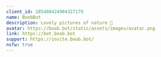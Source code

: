 ```yaml
---
client_id: 285480424904327179
name: BoobBot
description: Lovely pictures of nature 🍑
avatar: https://boob.bot/static/assets/images/avatar.png
link: https://bot.boob.bot
support: https://invite.boob.bot/
nsfw: true
---
```

